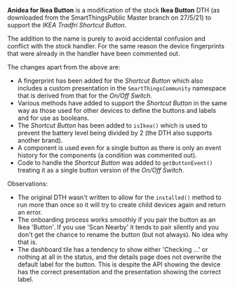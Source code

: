 **Anidea for Ikea Button** is a modification of the stock **Ikea Button** DTH (as downloaded from the SmartThingsPublic Master branch on 27/5/21) 
to support the *IKEA Tradfri Shortcut Button*.

The addition to the name is purely to avoid accidental confusion and conflict with the stock handler. For the same reason the device fingerprints that were already in the handler
have been commented out.

The changes apart from the above are:

* A fingerprint has been added for the *Shortcut Button* which also includes a custom presentation in the `SmartThingsCommunity` namespace that is derived from that for the _On/Off Switch_.
* Various methods have added to support the *Shortcut Button* in the same way as those used for other devices to define the buttons and labels and for use as booleans.
* The *Shortcut Button* has been added to `isIkea()` which is used to prevent the battery level being divided by 2 (the DTH also supports another brand).
* A component is used even for a single button as there is only an event history for the components (a condition was commented out).
* Code to handle the *Shortcut Button* was added to `getButtonEvent()` treating it as a single button version of the _On/Off Switch_.

Observations:

* The original DTH wasn't written to allow for the `installed()` method to run more than once so it will try to create child devices again and return an error.
* The onboarding process works smoothly if you pair the button as an Ikea 'Button'. If you use 'Scan Nearby' it tends to pair silently and you don't get the chance to rename the button (but not always). No idea why that is.
* The dashboard tile has a tendency to show either 'Checking ...' or nothing at all in the status, and the details page does not overwrite the default label for the button. This is despite the API showing the device has the correct presentation and the presentation showing the correct label.

